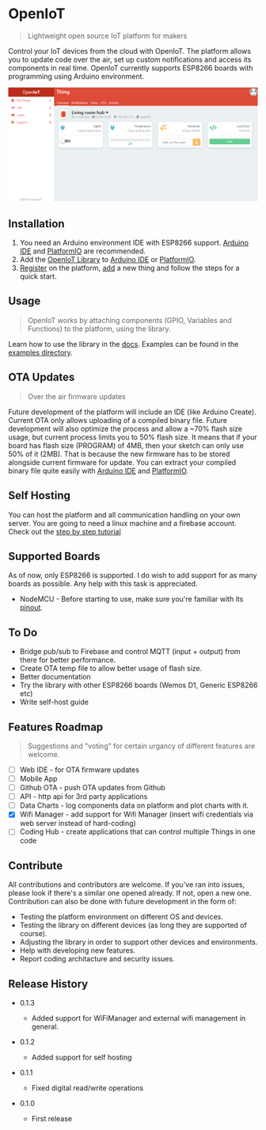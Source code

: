 # OpenIoT
> Lightweight open source IoT platform for makers

Control your IoT devices from the cloud with OpenIoT. The platform allows you to update code over the air, set up custom notifications and access its components in real time. OpenIoT currently supports ESP8266 boards with programming using Arduino environment.

![](screenshot.png)

## Installation
1. You need an Arduino environment IDE with ESP8266 support. [Arduino IDE][Arduino-IDE] and [PlatformIO][PlatformIO] are recommended.
2. Add the [OpenIoT Library](https://github.com/ItayRosen/OpenIoT/releases) to [Arduino IDE][ArduinoIDEUploadLibrary] or [PlatformIO][PlatformIOUploadLibrary].
3. [Register][Register] on the platform, [add][Add] a new thing and follow the steps for a quick start.

## Usage
> OpenIoT works by attaching components (GPIO, Variables and Functions) to the platform, using the library.

Learn how to use the library in the [docs](https://github.com/ItayRosen/OpenIoT/tree/master/docs/library). Examples can be found in the [examples directory](https://github.com/ItayRosen/OpenIoT/tree/master/examples).

## OTA Updates
> Over the air firmware updates

Future development of the platform will include an IDE (like Arduino Create). Current OTA only allows uploading of a compiled binary file. Future development will also optimize the process and allow a ~70% flash size usage, but current process limits you to 50% flash size. It means that if your board has flash size (PROGRAM) of 4MB, then your sketch can only use 50% of it (2MB). That is because the new firmware has to be stored alongside current firmware for update. You can extract your compiled binary file quite easily with [Arduino IDE][Arduino-IDE-Binary] and [PlatformIO][PlatformIO-Binary].

## Self Hosting
You can host the platform and all communication handling on your own server. You are going to need a linux machine and a firebase account. Check out the [step by step tutorial](docs/self-hosting)

## Supported Boards 
As of now, only ESP8266 is supported. I do wish to add support for as many boards as possible. Any help with this task is appreciated.

* NodeMCU - Before starting to use, make sure you're familiar with its [pinout][nodemcu-pinout].

## To Do
* Bridge pub/sub to Firebase and control MQTT (input + output) from there for better performance.
* Create OTA temp file to allow better usage of flash size.
* Better documentation
* Try the library with other ESP8266 boards (Wemos D1, Generic ESP8266 etc)
* Write self-host guide

## Features Roadmap
> Suggestions and "voting" for certain urgancy of different features are welcome.

- [ ] Web IDE - for OTA firmware updates
- [ ] Mobile App
- [ ] Github OTA - push OTA updates from Github
- [ ] API - http api for 3rd party applications
- [ ] Data Charts - log components data on platform and plot charts with it.
- [X] Wifi Manager - add support for Wifi Manager (insert wifi credentials via web server instead of hard-coding)
- [ ] Coding Hub - create applications that can control multiple Things in one code

## Contribute
All contributions and contributors are welcome. If you've ran into issues, please look if there's a similar one opened already. If not, open a new one. Contribution can also be done with future development in the form of:

* Testing the platform environment on different OS and devices.
* Testing the library on different devices (as long they are supported of course).
* Adjusting the library in order to support other devices and environments.
* Help with developing new features.
* Report coding architacture and security issues.

## Release History

* 0.1.3
   * Added support for WiFiManager and external wifi management in general.

* 0.1.2
   * Added support for self hosting

* 0.1.1
   * Fixed digital read/write operations

* 0.1.0
    * First release


<!-- Markdown links -->
[Arduino-IDE]: https://www.instructables.com/id/Quick-Start-to-Nodemcu-ESP8266-on-Arduino-IDE/
[PlatformIO]: https://www.instructables.com/id/Introducing-PlatformIO-for-ESP8266/
[Register]: https://platform.openiot.xyz/Register
[Add]: https://platform.openiot.xyz/Newthing
[Arduino-IDE-Binary]: https://randomnerdtutorials.com/bin-binary-files-sketch-arduino-ide/
[PlatformIO-Binary]: https://www.instructables.com/id/Exporting-Binary-bin-File-From-PlatformIO/
[nodemcu-pinout]: https://www.instructables.com/id/NodeMCU-ESP8266-Details-and-Pinout/
[PlatformIOUploadLibrary]: https://community.platformio.org/t/trying-to-understand-how-to-install-custom-local-library/3031/7
[ArduinoIDEUploadLibrary]: https://www.arduino.cc/en/guide/libraries/
